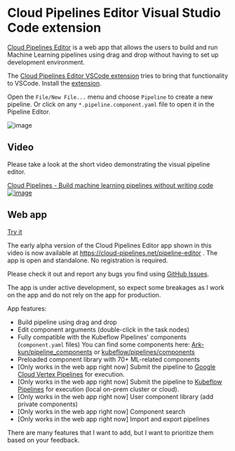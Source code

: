 # Cloud Pipelines Editor Visual Studio Code extension

[Cloud Pipelines Editor](https://cloud-pipelines.net/pipeline-editor) is a web app that allows the users to build and run Machine Learning pipelines using drag and drop without having to set up development environment.

The [Cloud Pipelines Editor VSCode extension](https://marketplace.visualstudio.com/items?itemName=Cloud-pipelines.pipeline-editor-vscode) tries to bring that functionality to VSCode. Install the [extension](https://marketplace.visualstudio.com/items?itemName=Cloud-pipelines.pipeline-editor-vscode).

Open the `File/New File...` menu and choose `Pipeline` to create a new pipeline.
Or click on any `*.pipeline.component.yaml` file to open it in the Pipeline Editor.

![image](https://user-images.githubusercontent.com/1829149/178237205-29e0d3be-cc6d-4fe3-b963-b771729c6a05.png)

## Video

Please take a look at the short video demonstrating the visual pipeline editor.

[Cloud Pipelines - Build machine learning pipelines without writing code](https://www.youtube.com/watch?v=7g22nupCDes)
[![image](https://user-images.githubusercontent.com/1829149/127566707-fceb9e41-1126-4588-b94a-c69e87fe0488.png)](https://www.youtube.com/watch?v=7g22nupCDes)

## Web app

[Try it](https://cloud-pipelines.net/pipeline-editor)

The early alpha version of the Cloud Pipelines Editor app shown in this video is now available at <https://cloud-pipelines.net/pipeline-editor> . The app is open and standalone. No registration is required.

Please check it out and report any bugs you find using [GitHub Issues](https://github.com/Cloud-Pipelines/pipeline-editor/issues).

The app is under active development, so expect some breakages as I work on the app and do not rely on the app for production.

App features:

* Build pipeline using drag and drop
* Edit component arguments (double-click in the task nodes)
* Fully compatible with the Kubeflow Pipelines' components (`component.yaml` files) You can find some components here: [Ark-kun/pipeline_components](https://github.com/Ark-kun/pipeline_components/tree/master/components) or [kubeflow/pipelines/components](https://github.com/kubeflow/pipelines/tree/6ccf5bcd0b9db955c91caab85fa130714527f414/components#index-of-components)
* Preloaded component library with 70+ ML-related components
* [Only works in the web app right now] Submit the pipeline to [Google Cloud Vertex Pipelines](https://cloud.google.com/vertex-ai/docs/pipelines/) for execution.
* [Only works in the web app right now] Submit the pipeline to [Kubeflow Pipelines](https://www.kubeflow.org/docs/components/pipelines/introduction/) for execution (local on-prem cluster or cloud).
* [Only works in the web app right now] User component library (add private components)
* [Only works in the web app right now] Component search
* [Only works in the web app right now] Import and export pipelines

There are many features that I want to add, but I want to prioritize them based on your feedback.
